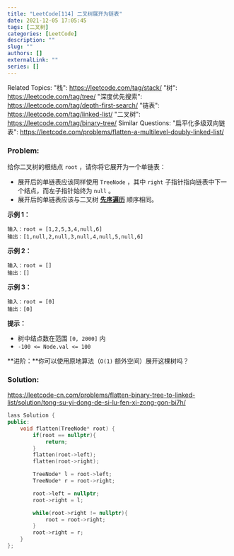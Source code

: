 ```yaml
---
title: "LeetCode[114] 二叉树展开为链表"
date: 2021-12-05 17:05:45
tags: [二叉树]
categories: [LeetCode]
description: ""
slug: ""
authors: []
externalLink: ""
series: []
---
```


Related Topics:
  "栈": https://leetcode.com/tag/stack/
  "树": https://leetcode.com/tag/tree/
  "深度优先搜索": https://leetcode.com/tag/depth-first-search/
  "链表": https://leetcode.com/tag/linked-list/
  "二叉树": https://leetcode.com/tag/binary-tree/
Similar Questions:
 "扁平化多级双向链表": https://leetcode.com/problems/flatten-a-multilevel-doubly-linked-list/

### Problem:

给你二叉树的根结点 `root` ，请你将它展开为一个单链表：

- 展开后的单链表应该同样使用 `TreeNode` ，其中 `right` 子指针指向链表中下一个结点，而左子指针始终为 `null` 。
- 展开后的单链表应该与二叉树 [**先序遍历**](https://baike.baidu.com/item/%E5%85%88%E5%BA%8F%E9%81%8D%E5%8E%86/6442839?fr=aladdin) 顺序相同。

**示例 1：**

```
输入：root = [1,2,5,3,4,null,6]
输出：[1,null,2,null,3,null,4,null,5,null,6]
```

**示例 2：**

```
输入：root = []
输出：[]
```

**示例 3：**

```
输入：root = [0]
输出：[0]
```

**提示：**

- 树中结点数在范围 `[0, 2000]` 内
- `-100 <= Node.val <= 100`

**进阶：**你可以使用原地算法（`O(1)` 额外空间）展开这棵树吗？

<!--more-->

### Solution:

https://leetcode-cn.com/problems/flatten-binary-tree-to-linked-list/solution/tong-su-yi-dong-de-si-lu-fen-xi-zong-gon-bi7h/

```c++
lass Solution {
public:
    void flatten(TreeNode* root) {
        if(root == nullptr){
            return;
        }
        flatten(root->left);
        flatten(root->right);

        TreeNode* l = root->left;
        TreeNode* r = root->right;

        root->left = nullptr;
        root->right = l;

        while(root->right != nullptr){
            root = root->right;
        }
        root->right = r;
    }
};
```

